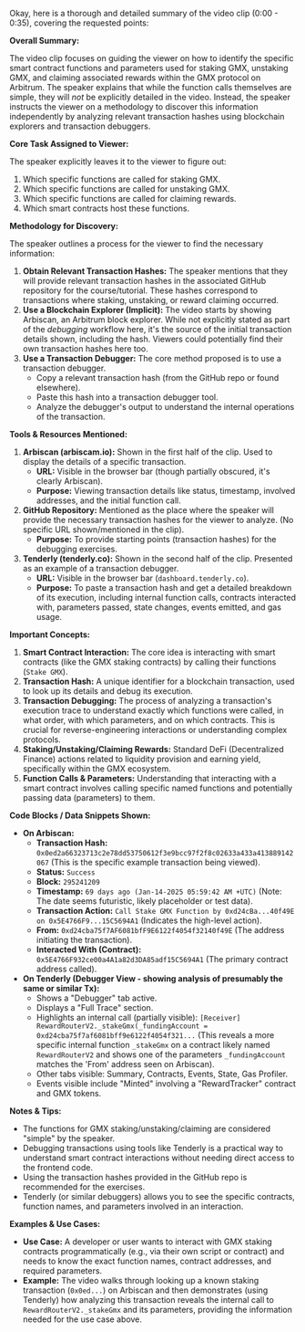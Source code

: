 Okay, here is a thorough and detailed summary of the video clip (0:00 - 0:35), covering the requested points:

**Overall Summary:**

The video clip focuses on guiding the viewer on how to identify the specific smart contract functions and parameters used for staking GMX, unstaking GMX, and claiming associated rewards within the GMX protocol on Arbitrum. The speaker explains that while the function calls themselves are simple, they will _not_ be explicitly detailed in the video. Instead, the speaker instructs the viewer on a methodology to discover this information independently by analyzing relevant transaction hashes using blockchain explorers and transaction debuggers.

**Core Task Assigned to Viewer:**

The speaker explicitly leaves it to the viewer to figure out:

1.  Which specific functions are called for staking GMX.
2.  Which specific functions are called for unstaking GMX.
3.  Which specific functions are called for claiming rewards.
4.  Which smart contracts host these functions.

**Methodology for Discovery:**

The speaker outlines a process for the viewer to find the necessary information:

1.  **Obtain Relevant Transaction Hashes:** The speaker mentions that they will provide relevant transaction hashes in the associated GitHub repository for the course/tutorial. These hashes correspond to transactions where staking, unstaking, or reward claiming occurred.
2.  **Use a Blockchain Explorer (Implicit):** The video starts by showing Arbiscan, an Arbitrum block explorer. While not explicitly stated as part of the _debugging_ workflow here, it's the source of the initial transaction details shown, including the hash. Viewers could potentially find their own transaction hashes here too.
3.  **Use a Transaction Debugger:** The core method proposed is to use a transaction debugger.
    - Copy a relevant transaction hash (from the GitHub repo or found elsewhere).
    - Paste this hash into a transaction debugger tool.
    - Analyze the debugger's output to understand the internal operations of the transaction.

**Tools & Resources Mentioned:**

1.  **Arbiscan (arbiscam.io):** Shown in the first half of the clip. Used to display the details of a specific transaction.
    - **URL:** Visible in the browser bar (though partially obscured, it's clearly Arbiscan).
    - **Purpose:** Viewing transaction details like status, timestamp, involved addresses, and the initial function call.
2.  **GitHub Repository:** Mentioned as the place where the speaker will provide the necessary transaction hashes for the viewer to analyze. (No specific URL shown/mentioned in the clip).
    - **Purpose:** To provide starting points (transaction hashes) for the debugging exercises.
3.  **Tenderly (tenderly.co):** Shown in the second half of the clip. Presented as an example of a transaction debugger.
    - **URL:** Visible in the browser bar (`dashboard.tenderly.co`).
    - **Purpose:** To paste a transaction hash and get a detailed breakdown of its execution, including internal function calls, contracts interacted with, parameters passed, state changes, events emitted, and gas usage.

**Important Concepts:**

1.  **Smart Contract Interaction:** The core idea is interacting with smart contracts (like the GMX staking contracts) by calling their functions (`Stake GMX`).
2.  **Transaction Hash:** A unique identifier for a blockchain transaction, used to look up its details and debug its execution.
3.  **Transaction Debugging:** The process of analyzing a transaction's execution trace to understand exactly which functions were called, in what order, with which parameters, and on which contracts. This is crucial for reverse-engineering interactions or understanding complex protocols.
4.  **Staking/Unstaking/Claiming Rewards:** Standard DeFi (Decentralized Finance) actions related to liquidity provision and earning yield, specifically within the GMX ecosystem.
5.  **Function Calls & Parameters:** Understanding that interacting with a smart contract involves calling specific named functions and potentially passing data (parameters) to them.

**Code Blocks / Data Snippets Shown:**

- **On Arbiscan:**
  - **Transaction Hash:** `0x0ed2a66323713c2e78dd53750612f3e9bcc97f2f8c02633a433a413889142067` (This is the specific example transaction being viewed).
  - **Status:** `Success`
  - **Block:** `295241209`
  - **Timestamp:** `69 days ago (Jan-14-2025 05:59:42 AM +UTC)` (Note: The date seems futuristic, likely placeholder or test data).
  - **Transaction Action:** `Call Stake GMX Function by 0xd24cBa...40f49E on 0x5E4766F9...15C5694A1` (Indicates the high-level action).
  - **From:** `0xd24cba75f7AF6081bfF9E6122f4054f32140f49E` (The address initiating the transaction).
  - **Interacted With (Contract):** `0x5E4766F932ce00a4A1a82d3DA85adf15C5694A1` (The primary contract address called).
- **On Tenderly (Debugger View - showing analysis of presumably the same or similar Tx):**
  - Shows a "Debugger" tab active.
  - Displays a "Full Trace" section.
  - Highlights an internal call (partially visible): `[Receiver] RewardRouterV2._stakeGmx(_fundingAccount = 0xd24cba75f7af6081bff9e6122f4054f321...` (This reveals a more specific internal function `_stakeGmx` on a contract likely named `RewardRouterV2` and shows one of the parameters `_fundingAccount` matches the 'From' address seen on Arbiscan).
  - Other tabs visible: Summary, Contracts, Events, State, Gas Profiler.
  - Events visible include "Minted" involving a "RewardTracker" contract and GMX tokens.

**Notes & Tips:**

- The functions for GMX staking/unstaking/claiming are considered "simple" by the speaker.
- Debugging transactions using tools like Tenderly is a practical way to understand smart contract interactions without needing direct access to the frontend code.
- Using the transaction hashes provided in the GitHub repo is recommended for the exercises.
- Tenderly (or similar debuggers) allows you to see the specific contracts, function names, and parameters involved in an interaction.

**Examples & Use Cases:**

- **Use Case:** A developer or user wants to interact with GMX staking contracts programmatically (e.g., via their own script or contract) and needs to know the exact function names, contract addresses, and required parameters.
- **Example:** The video walks through looking up a known staking transaction (`0x0ed...`) on Arbiscan and then demonstrates (using Tenderly) how analyzing this transaction reveals the internal call to `RewardRouterV2._stakeGmx` and its parameters, providing the information needed for the use case above.
